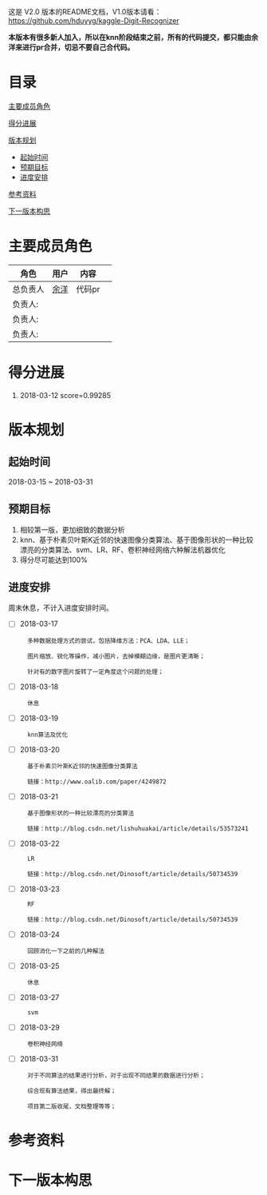 这是 V2.0 版本的README文档，V1.0版本请看：https://github.com/hduyyg/kaggle-Digit-Recognizer

**本版本有很多新人加入，所以在knn阶段结束之前，所有的代码提交，都只能由余洋来进行pr合并，切忌不要自己合代码。**

# 目录

[主要成员角色](#主要成员角色)

[得分进展](#得分进展)

[版本规划](#版本规划)

*   [起始时间](#起始时间)
*   [预期目标](#预期目标)
*   [进度安排](#进度安排)

[参考资料](#参考资料)

[下一版本构思](#下一版本构思)

# 主要成员角色

| 角色     | 用户                              | 内容   |      |
| -------- | --------------------------------- | ------ | ---- |
| 总负责人 | [余洋](https://github.com/hduyyg) | 代码pr |      |
| 负责人:  |                                   |        |      |
| 负责人:  |                                   |        |      |
| 负责人:  |                                   |        |      |

# 得分进展

1.  2018-03-12 score=0.99285

# 版本规划

## 起始时间

2018-03-15 ~ 2018-03-31

## 预期目标

1.  相较第一版，更加细致的数据分析
2.  knn、基于朴素贝叶斯K近邻的快速图像分类算法、基于图像形状的一种比较漂亮的分类算法、svm、LR、RF、卷积神经网络六种解法机器优化
3.  得分尽可能达到100%

## 进度安排

周末休息，不计入进度安排时间。

-   [ ] 2018-03-17

        多种数据处理方式的尝试，包括降维方法：PCA、LDA、LLE；

        图片缩放、锐化等操作，减小图片，去掉模糊边缘，是图片更清晰；

        针对有的数字图片旋转了一定角度这个问题的处理；

-   [ ] 2018-03-18

        休息

-   [ ] 2018-03-19

        knn算法及优化

-   [ ] 2018-03-20

        基于朴素贝叶斯K近邻的快速图像分类算法

        链接：http://www.oalib.com/paper/4249872

-   [ ] 2018-03-21

        基于图像形状的一种比较漂亮的分类算法

        链接：http://blog.csdn.net/lishuhuakai/article/details/53573241

-   [ ] 2018-03-22

        LR

        链接：http://blog.csdn.net/Dinosoft/article/details/50734539

-   [ ] 2018-03-23

        RF

        链接：http://blog.csdn.net/Dinosoft/article/details/50734539

-   [ ] 2018-03-24

        回顾消化一下之前的几种解法

-   [ ] 2018-03-25

        休息

-   [ ] 2018-03-27

        svm

-   [ ] 2018-03-29

        卷积神经网络

-   [ ] 2018-03-31

        对于不同算法的结果进行分析，对于出现不同结果的数据进行分析；

        综合现有算法结果，得出最终解；

        项目第二版收尾，文档整理等等；

# 参考资料

# 下一版本构思